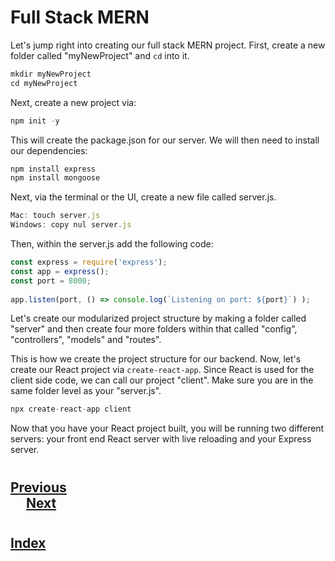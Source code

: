#   Full Stack MERN

Let's jump right into creating our full stack MERN project. First, create a new folder called "myNewProject" and `cd` into it.
```js
mkdir myNewProject
cd myNewProject
```
Next, create a new project via:
```js
npm init -y
```
This will create the package.json for our server. We will then need to install our dependencies:
```js
npm install express
npm install mongoose
```
Next, via the terminal or the UI, create a new file called server.js.
```js
Mac: touch server.js
Windows: copy nul server.js
```
Then, within the server.js add the following code:
```js
const express = require('express');
const app = express();
const port = 8000;
    
app.listen(port, () => console.log(`Listening on port: ${port}`) );
```
Let's create our modularized project structure by making a folder called "server" and then create four more folders within that called "config", "controllers", "models" and "routes".

This is how we create the project structure for our backend. Now, let's create our React project via `create-react-app`. Since React is used for the client side code, we can call our project "client". Make sure you are in the same folder level as your "server.js".
```js
npx create-react-app client
```
Now that you have your React project built, you will be running two different servers: your front end React server with live reloading and your Express server.


#
## [Previous](./001_Intro.md)<span>&nbsp;&nbsp;&nbsp;&nbsp;&nbsp;&nbsp;&nbsp;&nbsp;&nbsp;&nbsp;&nbsp;&nbsp;&nbsp;&nbsp;&nbsp;&nbsp;&nbsp;&nbsp;&nbsp;&nbsp;&nbsp;&nbsp;&nbsp;&nbsp;&nbsp;&nbsp;&nbsp;&nbsp;&nbsp;&nbsp;&nbsp;&nbsp;&nbsp;&nbsp;&nbsp;&nbsp;&nbsp;&nbsp;&nbsp;&nbsp;&nbsp;&nbsp;&nbsp;&nbsp;&nbsp;&nbsp;&nbsp;&nbsp;&nbsp;&nbsp;&nbsp;&nbsp;&nbsp;&nbsp;&nbsp;&nbsp;&nbsp;&nbsp;&nbsp;&nbsp;&nbsp;&nbsp;&nbsp;&nbsp;&nbsp;&nbsp;&nbsp;&nbsp;&nbsp;&nbsp;&nbsp;&nbsp;&nbsp;&nbsp;&nbsp;&nbsp;&nbsp;&nbsp;&nbsp;&nbsp;&nbsp;&nbsp;&nbsp;&nbsp;&nbsp;&nbsp;&nbsp;</span> [Next](./003_Hello_World.md)
#
##  [Index](../Index.md)